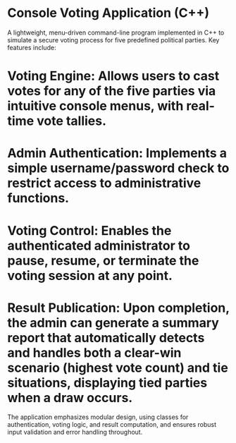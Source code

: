 # Console Voting Application (C++)
A lightweight, menu-driven command-line program implemented in C++ to simulate a secure voting process for five predefined political parties. Key features include:

# Voting Engine: Allows users to cast votes for any of the five parties via intuitive console menus, with real-time vote tallies.

# Admin Authentication: Implements a simple username/password check to restrict access to administrative functions.

# Voting Control: Enables the authenticated administrator to pause, resume, or terminate the voting session at any point.

# Result Publication: Upon completion, the admin can generate a summary report that automatically detects and handles both a clear-win scenario (highest vote count) and tie situations, displaying tied parties when a draw occurs.

The application emphasizes modular design, using classes for authentication, voting logic, and result computation, and ensures robust input validation and error handling throughout.
